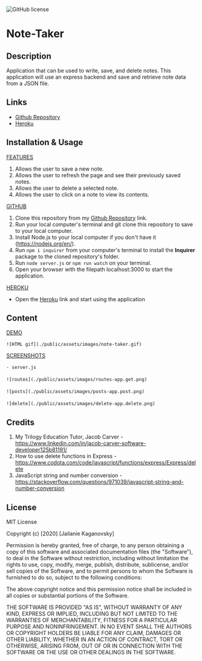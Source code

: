 ![GitHub license](https://img.shields.io/badge/license-MIT-blue.svg)

# Note-Taker

## Description
Application that can be used to write, save, and delete notes. This application will use an express backend and save and retrieve note data from a JSON file.

## Links
* [Github Repository](https://github.com/jkaganovsky/Note-Taker)
* [Heroku](https://notes-logging.herokuapp.com/)


## Installation & Usage
<u>FEATURES</u>
1. Allows the user to save a new note.
1. Allows the user to refresh the page and see their previously saved notes.
1. Allows the user to delete a selected note.
1. Allows the user to click on a note to view its contents.


<u>GITHUB</u>
1. Clone this repository from my [Github Repository](https://github.com/jkaganovsky/Note-Taker) link.
1. Run your local computer's terminal and git clone this repository to save to your local computer.
1. Install Node.js to your local computer if you don't have it (https://nodejs.org/en/).
1. Run `npm i inquirer` from your computer's terminal to install the **Inquirer** package to the cloned repository's folder.
1. Run `node server.js` or `npm run watch` on your terminal.
1. Open your browser with the filepath localhost:3000 to start the application.


<u>HEROKU</u>
* Open the [Heroku](https://notes-logging.herokuapp.com/) link and start using the application

## Content
<u>DEMO</u>

    ![HTML gif](./public/assets/images/note-taker.gif)

<u>SCREENSHOTS</u>

    - server.js

    ![routes](./public/assets/images/routes-app.get.png)

    ![posts](./public/assets/images/posts-app.post.png)

    ![delete](./public/assets/images/delete-app.delete.png)

## Credits
1. My Trilogy Education Tutor, Jacob Carver - https://www.linkedin.com/in/jacob-carver-software-developer125b81191/
1. How to use delete functions in Express - https://www.codota.com/code/javascript/functions/express/Express/delete
1. JavaScript string and number conversion - https://stackoverflow.com/questions/971039/javascript-string-and-number-conversion

## License
MIT License

Copyright (c) [2020] [Jailanie Kaganovsky]

Permission is hereby granted, free of charge, to any person obtaining a copy
of this software and associated documentation files (the "Software"), to deal
in the Software without restriction, including without limitation the rights
to use, copy, modify, merge, publish, distribute, sublicense, and/or sell
copies of the Software, and to permit persons to whom the Software is
furnished to do so, subject to the following conditions:

The above copyright notice and this permission notice shall be included in all
copies or substantial portions of the Software.

THE SOFTWARE IS PROVIDED "AS IS", WITHOUT WARRANTY OF ANY KIND, EXPRESS OR
IMPLIED, INCLUDING BUT NOT LIMITED TO THE WARRANTIES OF MERCHANTABILITY,
FITNESS FOR A PARTICULAR PURPOSE AND NONINFRINGEMENT. IN NO EVENT SHALL THE
AUTHORS OR COPYRIGHT HOLDERS BE LIABLE FOR ANY CLAIM, DAMAGES OR OTHER
LIABILITY, WHETHER IN AN ACTION OF CONTRACT, TORT OR OTHERWISE, ARISING FROM,
OUT OF OR IN CONNECTION WITH THE SOFTWARE OR THE USE OR OTHER DEALINGS IN THE
SOFTWARE.
